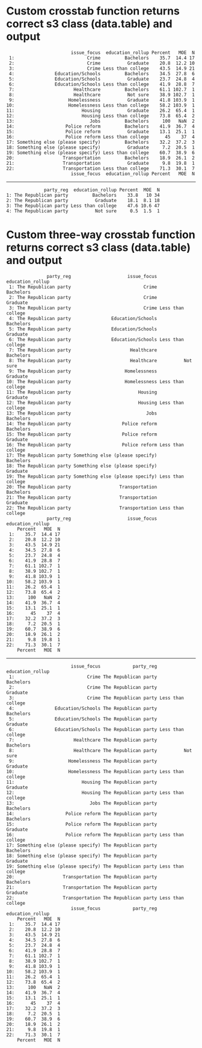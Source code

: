# Custom crosstab function returns correct s3 class (data.table) and output

                            issue_focus  education_rollup Percent   MOE  N
     1:                           Crime         Bachelors    35.7  14.4 17
     2:                           Crime          Graduate    20.8  12.2 10
     3:                           Crime Less than college    43.5  14.9 21
     4:               Education/Schools         Bachelors    34.5  27.8  6
     5:               Education/Schools          Graduate    23.7  24.8  4
     6:               Education/Schools Less than college    41.9  28.8  7
     7:                      Healthcare         Bachelors    61.1 102.7  1
     8:                      Healthcare          Not sure    38.9 102.7  1
     9:                    Homelessness          Graduate    41.8 103.9  1
    10:                    Homelessness Less than college    58.2 103.9  1
    11:                         Housing          Graduate    26.2  65.4  1
    12:                         Housing Less than college    73.8  65.4  2
    13:                            Jobs         Bachelors     100   NaN  2
    14:                   Police reform         Bachelors    41.9  36.7  4
    15:                   Police reform          Graduate    13.1  25.1  1
    16:                   Police reform Less than college      45    37  4
    17: Something else (please specify)         Bachelors    32.2  37.2  3
    18: Something else (please specify)          Graduate     7.2  20.5  1
    19: Something else (please specify) Less than college    60.7  38.9  6
    20:                  Transportation         Bachelors    18.9  26.1  2
    21:                  Transportation          Graduate     9.8  19.8  1
    22:                  Transportation Less than college    71.3  30.1  7
                            issue_focus  education_rollup Percent   MOE  N

---

                  party_reg  education_rollup Percent  MOE  N
    1: The Republican party         Bachelors    33.8   10 34
    2: The Republican party          Graduate    18.1  8.1 18
    3: The Republican party Less than college    47.6 10.6 47
    4: The Republican party          Not sure     0.5  1.5  1

# Custom three-way crosstab function returns correct s3 class (data.table) and output

                   party_reg                     issue_focus  education_rollup
     1: The Republican party                           Crime         Bachelors
     2: The Republican party                           Crime          Graduate
     3: The Republican party                           Crime Less than college
     4: The Republican party               Education/Schools         Bachelors
     5: The Republican party               Education/Schools          Graduate
     6: The Republican party               Education/Schools Less than college
     7: The Republican party                      Healthcare         Bachelors
     8: The Republican party                      Healthcare          Not sure
     9: The Republican party                    Homelessness          Graduate
    10: The Republican party                    Homelessness Less than college
    11: The Republican party                         Housing          Graduate
    12: The Republican party                         Housing Less than college
    13: The Republican party                            Jobs         Bachelors
    14: The Republican party                   Police reform         Bachelors
    15: The Republican party                   Police reform          Graduate
    16: The Republican party                   Police reform Less than college
    17: The Republican party Something else (please specify)         Bachelors
    18: The Republican party Something else (please specify)          Graduate
    19: The Republican party Something else (please specify) Less than college
    20: The Republican party                  Transportation         Bachelors
    21: The Republican party                  Transportation          Graduate
    22: The Republican party                  Transportation Less than college
                   party_reg                     issue_focus  education_rollup
        Percent   MOE  N
     1:    35.7  14.4 17
     2:    20.8  12.2 10
     3:    43.5  14.9 21
     4:    34.5  27.8  6
     5:    23.7  24.8  4
     6:    41.9  28.8  7
     7:    61.1 102.7  1
     8:    38.9 102.7  1
     9:    41.8 103.9  1
    10:    58.2 103.9  1
    11:    26.2  65.4  1
    12:    73.8  65.4  2
    13:     100   NaN  2
    14:    41.9  36.7  4
    15:    13.1  25.1  1
    16:      45    37  4
    17:    32.2  37.2  3
    18:     7.2  20.5  1
    19:    60.7  38.9  6
    20:    18.9  26.1  2
    21:     9.8  19.8  1
    22:    71.3  30.1  7
        Percent   MOE  N

---

                            issue_focus            party_reg  education_rollup
     1:                           Crime The Republican party         Bachelors
     2:                           Crime The Republican party          Graduate
     3:                           Crime The Republican party Less than college
     4:               Education/Schools The Republican party         Bachelors
     5:               Education/Schools The Republican party          Graduate
     6:               Education/Schools The Republican party Less than college
     7:                      Healthcare The Republican party         Bachelors
     8:                      Healthcare The Republican party          Not sure
     9:                    Homelessness The Republican party          Graduate
    10:                    Homelessness The Republican party Less than college
    11:                         Housing The Republican party          Graduate
    12:                         Housing The Republican party Less than college
    13:                            Jobs The Republican party         Bachelors
    14:                   Police reform The Republican party         Bachelors
    15:                   Police reform The Republican party          Graduate
    16:                   Police reform The Republican party Less than college
    17: Something else (please specify) The Republican party         Bachelors
    18: Something else (please specify) The Republican party          Graduate
    19: Something else (please specify) The Republican party Less than college
    20:                  Transportation The Republican party         Bachelors
    21:                  Transportation The Republican party          Graduate
    22:                  Transportation The Republican party Less than college
                            issue_focus            party_reg  education_rollup
        Percent   MOE  N
     1:    35.7  14.4 17
     2:    20.8  12.2 10
     3:    43.5  14.9 21
     4:    34.5  27.8  6
     5:    23.7  24.8  4
     6:    41.9  28.8  7
     7:    61.1 102.7  1
     8:    38.9 102.7  1
     9:    41.8 103.9  1
    10:    58.2 103.9  1
    11:    26.2  65.4  1
    12:    73.8  65.4  2
    13:     100   NaN  2
    14:    41.9  36.7  4
    15:    13.1  25.1  1
    16:      45    37  4
    17:    32.2  37.2  3
    18:     7.2  20.5  1
    19:    60.7  38.9  6
    20:    18.9  26.1  2
    21:     9.8  19.8  1
    22:    71.3  30.1  7
        Percent   MOE  N


